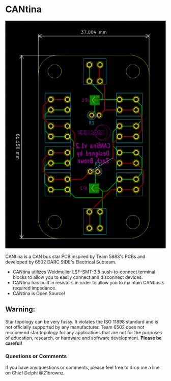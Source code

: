 # CANtina
![CANtina](/images/layout.png)

CANtina is a CAN bus star PCB inspired by Team 5883's PCBs and developed by 6502 DARC SIDE's Electrical Subteam.
* CANtina utilizes Weidmuller LSF-SMT-3.5 push-to-connect terminal blocks to allow you to easily connect and disconnect devices.
* CANtina has built in resistors in order to allow you to maintain CANbus's required impedance.
* CANtina is Open Source!

## Warning:
Star topology can be very fussy. It violates the ISO 11898 standard and is not officially supported by any manufacturer. Team 6502 does not reccomend star topology for any applications that are not for the purposes of education, research, or hardware and software development. **Please be careful!**

### Questions or Comments
If you have any questions or comments, please feel free to drop me a line on Chief Delphi @21brownz.
